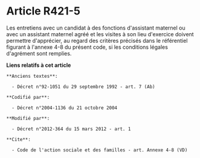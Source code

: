 # Article R421-5

Les entretiens avec un candidat à des fonctions d'assistant maternel ou avec un assistant maternel agréé et les visites à son
lieu d'exercice doivent permettre d'apprécier, au regard des critères précisés dans le référentiel figurant à l'annexe 4-8 du
présent code, si les conditions légales d'agrément sont remplies.

**Liens relatifs à cet article**

	**Anciens textes**:

	  - Décret n°92-1051 du 29 septembre 1992 - art. 7 (Ab)

	**Codifié par**:

	  - Décret n°2004-1136 du 21 octobre 2004

	**Modifié par**:

	  - Décret n°2012-364 du 15 mars 2012 - art. 1

	**Cite**:

	  - Code de l'action sociale et des familles - art. Annexe 4-8 (VD)

